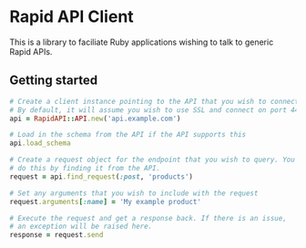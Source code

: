 # Rapid API Client

This is a library to faciliate Ruby applications wishing to talk to generic Rapid APIs.

## Getting started

```ruby
# Create a client instance pointing to the API that you wish to connect to.
# By default, it will assume you wish to use SSL and connect on port 443.
api = RapidAPI::API.new('api.example.com')

# Load in the schema from the API if the API supports this
api.load_schema

# Create a request object for the endpoint that you wish to query. You can
# do this by finding it from the API.
request = api.find_request(:post, 'products')

# Set any arguments that you wish to include with the request
request.arguments[:name] = 'My example product'

# Execute the request and get a response back. If there is an issue,
# an exception will be raised here.
response = request.send
```
